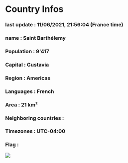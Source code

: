 # Country  Infos
### last update : 11/06/2021, 21:56:04 (France time)

### name : Saint Barthélemy
### Population : 9'417
### Capital : Gustavia
### Region : Americas
### Languages : French
### Area : 21 km²
### Neighboring countries : 
### Timezones : UTC-04:00

### Flag :
![](https://restcountries.eu/data/blm.svg)